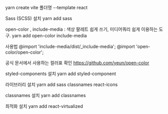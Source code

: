 yarn create vite 폴더명 --template react

Sass (SCSS) 설치
yarn add sass

open-color , include-media : 색상 팔레트 쉽게 쓰기, 미디어쿼리 쉽게 이용하는 도구.
yarn add open-color include-media

사용법
@import 'include-media/dist/_include-media';
@import 'open-color/open-color';

공식 문서에서 사용하는 컬러표 확인
https://github.com/yeun/open-color

styled-components 설치
yarn add styled-component

라이브러리 설치
yarn add sass classnames react-icons

classnames 설치
yarn add classnames

최적화 설치
yarn add react-virtualized